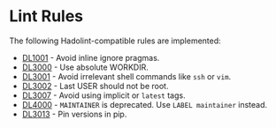 # Lint Rules

The following Hadolint-compatible rules are implemented:

- [DL1001](DL1001.md) - Avoid inline ignore pragmas.
- [DL3000](DL3000.md) - Use absolute WORKDIR.
- [DL3001](DL3001.md) - Avoid irrelevant shell commands like `ssh` or `vim`.
- [DL3002](DL3002.md) - Last USER should not be root.
- [DL3007](DL3007.md) - Avoid using implicit or `latest` tags.
- [DL4000](DL4000.md) - `MAINTAINER` is deprecated. Use `LABEL maintainer` instead.
- [DL3013](DL3013.md) - Pin versions in pip.
